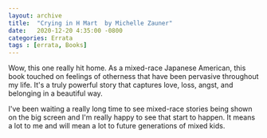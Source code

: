 ```yaml
---
layout: archive
title:  "Crying in H Mart  by Michelle Zauner"
date:   2020-12-20 4:35:00 -0800
categories: Errata
tags : [errata, Books]
---
```


Wow, this one really hit home. As a mixed-race Japanese American, this book touched on feelings of otherness that have been pervasive throughout my life. It's a truly powerful story that captures love, loss, angst, and belonging in a beautiful way. 

I've been waiting a really long time to see mixed-race stories being shown on the big screen and I'm really happy to see that start to happen. It means a lot to me and will mean a lot to future generations of mixed kids. 